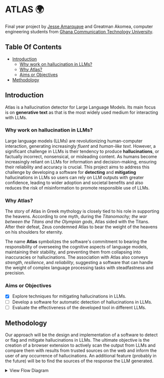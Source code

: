 # ATLAS 🌍

Final year project by [Jesse Amarquaye](mailto:jesseamarquayelegendary@gmail.com "Send email") and Greatman Akomea,
computer engineering students from [Ghana Communication Technology University](https://www.gctu.edu.gh "GCTU").

## Table Of Contents

- [Introduction](#introduction)
  - [Why work on hallucination in LLMs?](#why-work-on-hallucination-in-llms)
  - [Why Atlas?](#why-atlas)
  - [Aims or Objectives](#aims-or-objectives)
- [Methodology](#methodology)

## Introduction

Atlas is a hallucination detector for Large Language Models.
Its main focus is on **generative text** as that is the most widely used medium for interacting with LLMs.

### Why work on hallucination in LLMs?

Large language models (LLMs) are revolutionizing human-computer interaction, generating increasingly _fluent_ and
_human-like text_.
However, a significant challenge in LLMs is their tendency to produce **hallucinations**, or factually incorrect,
nonsensical, or misleading content.
As humans become increasingly reliant on LLMs for information and decision-making, ensuring their reliability and
accuracy is crucial.
This project aims to address this challenge by developing a software for **detecting** and **mitigating**
hallucinations in LLMs so users can rely on LLM outputs with greater confidence, leading to wider adoption and
societal benefits and also reduces the risk of misinformation to promote responsible use of LLMs.

### Why Atlas?

The story of Atlas in Greek mythology is closely tied to his role in supporting the heavens. According to one myth,
during the _Titanomachy; the war between the Titans and the Olympian gods_, Atlas sided with the Titans. After their
defeat, Zeus condemned Atlas to bear the weight of the heavens on his shoulders for eternity.

The name **Atlas** symbolizes the software's commitment to bearing the responsibility of overseeing the cognitive
aspects of language models, maintaining their stability, and preventing them from collapsing into inaccuracies or
hallucinations. The association with Atlas also conveys _strength_, _resilience_, and _reliability_, suggesting a
software that can handle the weight of complex language processing tasks with steadfastness and precision.

### Aims or Objectives

- [x] Explore techniques for mitigating hallucinations in LLMs.
- [ ] Develop a software for automatic detection of hallucinations in LLMs.
- [ ] Evaluate the effectiveness of the developed tool in different LLMs.

## Methodology

Our approach will be the design and implementation of a software to detect or flag and mitigate
hallucinations in LLMs.
The ultimate objective is the creation of a browser extension to actively scan the output from LLMs and
compare them with results from trusted sources on the web and inform the user of any occurrence of hallucinations.
An additional feature (probably in the future) will be to find the sources of the response the LLM generated.

<details>

<summary> View Flow Diagram </summary>

![Flow diagram](docs/img/flow.svg)

</details>
